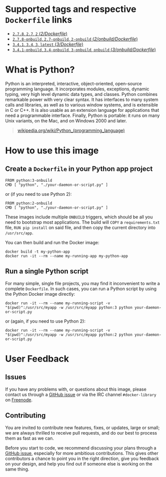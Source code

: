 # Supported tags and respective `Dockerfile` links

- [`2.7.8`, `2.7`, `2` (*2/Dockerfile*)](https://github.com/docker-library/python/blob/660bda5ddf057e5cbcd130a75dd4ae935eba4e8d/2/Dockerfile)
- [`2.7.8-onbuild`, `2.7-onbuild`, `2-onbuild` (*2/onbuild/Dockerfile*)](https://github.com/docker-library/python/blob/660bda5ddf057e5cbcd130a75dd4ae935eba4e8d/2/onbuild/Dockerfile)
- [`3.4.1`, `3.4`, `3`, `latest` (*3/Dockerfile*)](https://github.com/docker-library/python/blob/660bda5ddf057e5cbcd130a75dd4ae935eba4e8d/3/Dockerfile)
- [`3.4.1-onbuild`, `3.4-onbuild`, `3-onbuild`, `onbuild` (*3/onbuild/Dockerfile*)](https://github.com/docker-library/python/blob/660bda5ddf057e5cbcd130a75dd4ae935eba4e8d/3/onbuild/Dockerfile)

# What is Python?

Python is an interpreted, interactive, object-oriented, open-source programming
language. It incorporates modules, exceptions, dynamic typing, very high level
dynamic data types, and classes. Python combines remarkable power with very
clear syntax. It has interfaces to many system calls and libraries, as well as
to various window systems, and is extensible in C or C++. It is also usable as
an extension language for applications that need a programmable interface.
Finally, Python is portable: it runs on many Unix variants, on the Mac, and on
Windows 2000 and later.

> [wikipedia.org/wiki/Python_(programming_language)](https://en.wikipedia.org/wiki/Python_(programming_language))

# How to use this image

## Create a `Dockerfile` in your Python app project

    FROM python:3-onbuild
    CMD [ "python", "./your-daemon-or-script.py" ]

or (if you need to use Python 2):

    FROM python:2-onbuild
    CMD [ "python", "./your-daemon-or-script.py" ]

These images include multiple `ONBUILD` triggers, which should be all you need
to bootstrap most applications. The build will `COPY` a `requirements.txt` file,
`RUN pip install` on said file, and then copy the current directory into
`/usr/src/app`.

You can then build and run the Docker image:

    docker build -t my-python-app
    docker run -it --rm --name my-running-app my-python-app

## Run a single Python script

For many simple, single file projects, you may find it inconvenient to write a
complete `Dockerfile`. In such cases, you can run a Python script by using the
Python Docker image directly:

    docker run -it --rm --name my-running-script -v "$(pwd)":/usr/src/myapp -w /usr/src/myapp python:3 python your-daemon-or-script.py

or (again, if you need to use Python 2):

    docker run -it --rm --name my-running-script -v "$(pwd)":/usr/src/myapp -w /usr/src/myapp python:2 python your-daemon-or-script.py

# User Feedback

## Issues

If you have any problems with, or questions about this image, please contact us
 through a [GitHub issue](https://github.com/docker-library/python/issues) or via the IRC
channel `#docker-library` on [Freenode](https://freenode.net).

## Contributing

You are invited to contribute new features, fixes, or updates, large or small;
we are always thrilled to receive pull requests, and do our best to process them
as fast as we can.

Before you start to code, we recommend discussing your plans 
through a [GitHub issue](https://github.com/docker-library/python/issues), especially for more ambitious
contributions. This gives other contributors a chance to point you in the right
direction, give you feedback on your design, and help you find out if someone
else is working on the same thing.
